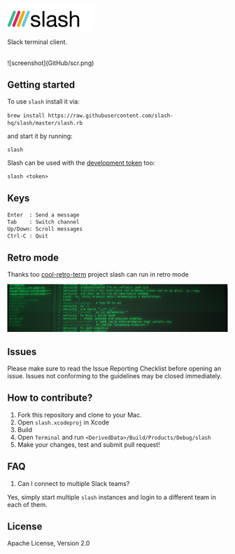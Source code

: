 <img src="GitHub/slash_logo_small.png" alt="logo" width="200px;"/>

Slack terminal client.

</br>
![screenshot](GitHub/scr.png)

## Getting started

To use `slash` install it via:

`brew install https://raw.githubusercontent.com/slash-hq/slash/master/slash.rb` 

and start it by running:

```
slash
```

Slash can be used with the [development token](https://api.slack.com/docs/oauth-test-tokens) too:

```
slash <token>
```

## Keys

```
Enter  : Send a message
Tab    : Switch channel
Up/Down: Scroll messages
Ctrl-C : Quit
```

## Retro mode

Thanks too [cool-retro-term](https://github.com/Swordfish90/cool-retro-term) project slash can run in retro mode

![screenshot](GitHub/scr_retro.png)

## Issues

Please make sure to read the Issue Reporting Checklist before opening an issue. Issues not conforming to the guidelines may be closed immediately.

## How to contribute?

1. Fork this repository and clone to your Mac.
1. Open `slash.xcodeproj` in Xcode
1. Build
1. Open `Terminal` and run `<DerivedData>/Build/Products/Debug/slash`
1. Make your changes, test and submit pull request!

## FAQ

1. Can I connect to multiple Slack teams?

  Yes, simply start multiple `slash` instances and login to a different team in each of them.

## License

Apache License, Version 2.0
